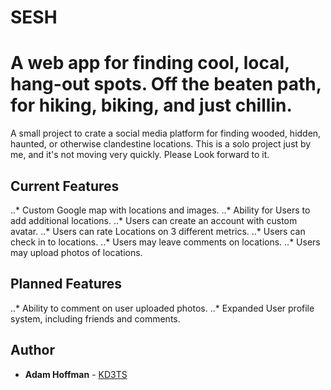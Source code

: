 # SESH
# A web app for finding cool, local, hang-out spots. Off the beaten path, for hiking, biking, and just chillin.

A small project to crate a social media platform for finding wooded, hidden, haunted, or otherwise clandestine locations.
This is a solo project just by me, and it's not moving very quickly. Please Look forward to it.
## Current Features
..* Custom Google map with locations and images.
..* Ability for Users to add additional locations.
..* Users can create an account with custom avatar.
..* Users can rate Locations on 3 different metrics.
..* Users can check in to locations.
..* Users may leave comments on locations.
..* Users may upload photos of locations.

## Planned Features
..* Ability to comment on user uploaded photos.
..* Expanded User profile system, including friends and comments.

## Author
* **Adam Hoffman** - [KD3TS](http://www.kd3ts.com)  